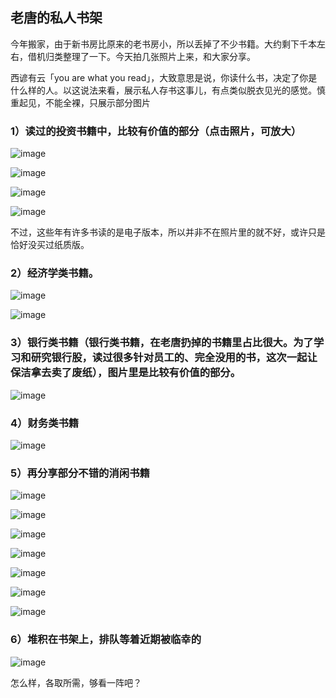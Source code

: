 ## 老唐的私人书架
今年搬家，由于新书房比原来的老书房小，所以丢掉了不少书籍。大约剩下千本左右，借机归类整理了一下。今天拍几张照片上来，和大家分享。



西谚有云「you are what you read」，大致意思是说，你读什么书，决定了你是什么样的人。以这说法来看，展示私人存书这事儿，有点类似脱衣见光的感觉。慎重起见，不能全裸，只展示部分图片



### 1）读过的投资书籍中，比较有价值的部分（点击照片，可放大）

![image](https://github.com/fengyumozhu/tsf/assets/6201828/4b9139e1-2ed3-448b-bcd9-100836263ce0)

![image](https://github.com/fengyumozhu/tsf/assets/6201828/346f7009-a996-4eb9-83c6-0815c5e8ebdd)

![image](https://github.com/fengyumozhu/tsf/assets/6201828/7348fc3d-035a-4bf1-aab4-f4a700ceb459)

![image](https://github.com/fengyumozhu/tsf/assets/6201828/c9f6a0b4-330b-4df8-b729-6c5ece6b97df)


不过，这些年有许多书读的是电子版本，所以并非不在照片里的就不好，或许只是恰好没买过纸质版。

 

### 2）经济学类书籍。

![image](https://github.com/fengyumozhu/tsf/assets/6201828/7882be29-ea6d-4fff-a95e-d48ea58cde66)

![image](https://github.com/fengyumozhu/tsf/assets/6201828/3e92081b-65e7-476e-93c7-d4bc90142641)


### 3）银行类书籍（银行类书籍，在老唐扔掉的书籍里占比很大。为了学习和研究银行股，读过很多针对员工的、完全没用的书，这次一起让保洁拿去卖了废纸），图片里是比较有价值的部分。

![image](https://github.com/fengyumozhu/tsf/assets/6201828/669e9e9a-3ec9-4f0d-8869-ecd5a03f69e8)


### 4）财务类书籍

![image](https://github.com/fengyumozhu/tsf/assets/6201828/cd459460-9733-433f-be21-781f1d30c45b)


### 5）再分享部分不错的消闲书籍

![image](https://github.com/fengyumozhu/tsf/assets/6201828/b79aa3ae-e9be-40e2-981d-bed67c862d43)

![image](https://github.com/fengyumozhu/tsf/assets/6201828/12b5a146-50b3-4f57-966e-de9459f0314f)

![image](https://github.com/fengyumozhu/tsf/assets/6201828/e2040591-daf0-4bb0-b24f-7a56f283677e)

![image](https://github.com/fengyumozhu/tsf/assets/6201828/87e32bb6-9e73-4573-86e6-8b86a0e35d90)

![image](https://github.com/fengyumozhu/tsf/assets/6201828/26ee7495-1ede-4084-9f1c-533b75ce5d28)

![image](https://github.com/fengyumozhu/tsf/assets/6201828/b0b5d122-6c88-4ce6-9064-46a60b7ae9c9)

![image](https://github.com/fengyumozhu/tsf/assets/6201828/d13dea25-7cbf-45c6-bd5e-f47703a5dfdb)


### 6）堆积在书架上，排队等着近期被临幸的

![image](https://github.com/fengyumozhu/tsf/assets/6201828/d7325b75-b981-46d8-8857-da27c9c49fcc)


怎么样，各取所需，够看一阵吧？
